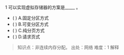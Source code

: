 1
可以实现虚拟存储器的方案是_____ 。
- ( ) A.固定分区方式 
- ( ) B.可变分区方式 
- ( ) C.纯分页方式 
- ( ) D.请求页式

> 知识点：非连续内存分配。
> 出处：网络
> 难度：1
> 解释
